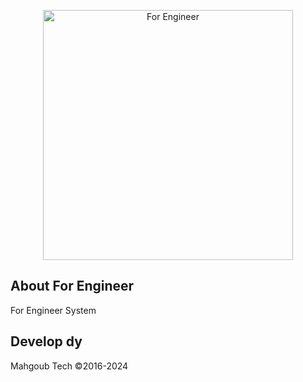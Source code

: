 <p align="center"><a href="https://for-engineer.com/ar" target="_blank"><img src="https://for-engineer.com/asset/img/logo2.png" width="400" alt="For Engineer"></a></p>


## About For Engineer

For Engineer System

## Develop dy
Mahgoub Tech ©️2016-2024
